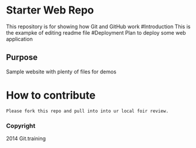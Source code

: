 # Starter Web Repo

This repository is for showing how Git and GitHub work
#Introduction
This is the exampke of editing readme file
#Deployment
Plan to deploy some web application
## Purpose
Sample website with plenty of files for demos

# How to contribute
	Please fork this repo and pull into into ur local foir review.
### Copyright
2014 Git.training

